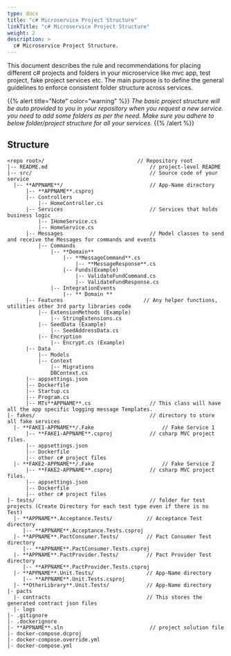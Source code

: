 ```yaml
---
type: docs
title: "c# Microservice Project Structure"
linkTitle: "c# Microservice Project Structure"
weight: 2
description: >
  c# Microservice Project Structure.
---
```


This document describes the rule and recommendations for placing different c# projects and folders in your microservice like mvc app, test project, fake project services etc. The main purpose is to define the general guidelines to enforce consistent folder structure across services.

{{% alert title="Note" color="warning" %}}
*The basic project structure will be auto provided to you in your repository when you request a new service. you need to add some folders as per the need. Make sure you adhere to below folder/project structure for all your services.*
{{% /alert %}}

## Structure

```
<repo root>/                              // Repository root
|-- README.md                                 // project-level README
|-- src/                                      // Source code of your service
  |-- **APPNAME**/                            // App-Name directory
      |-- **APPNAME**.csproj                  
      |-- Controllers                                               
          |-- HomeController.cs
      |-- Services                            // Services that holds business logic
          |-- IHomeService.cs
          |-- HomeService.cs
      |-- Messages                            // Model classes to send and receive the Messages for commands and events
          |-- Commands
              |-- **Domain**
                  |-- **MessageCommand**.cs
                      |-- **MessageResponse**.cs
                  |-- Funds(Example)
                      |-- ValidateFundCommand.cs
                      |-- ValidateFundResponse.cs
              |-- IntegrationEvents
                  |-- ** Domain **
      |-- Features                          // Any helper functions, utilities other 3rd party libraries code 
          |-- ExtensionMethods (Example)
              |-- StringExtensions.cs
          |-- SeedData (Example)
              |-- SeedAddressData.cs
          |-- Encryption
              |-- Encrypt.cs (Example)
      |-- Data
          |-- Models
          |-- Context
              |-- Migrations
              DBContext.cs
      |-- appsettings.json
      |-- Dockerfile
      |-- Startup.cs
      |-- Program.cs
      |-- MTs**APPNAME**.cs                   // This class will have all the app specific logging message Templates.
|- fakes/                                     // directory to store all fake services
  |- **FAKE1-APPNAME**/.Fake                      // Fake Service 1
      |-- **FAKE1-APPNAME**.csproj            // csharp MVC project files.
      |-- appsettings.json
      |-- Dockerfile
      |-- other c# project files
  |- **FAKE2-APPNAME**/.Fake                      // Fake Service 2
      |-- **FAKE2-APPNAME**.csproj            // csharp MVC project files.
      |-- appsettings.json
      |-- Dockerfile
      |-- other c# project files
|- tests/                                     // folder for test projects (Create Directory for each test type even if there is no Test)
  |- **APPNAME**.Acceptance.Tests/           // Acceptance Test directory
     |-- **APPNAME**.Acceptance.Tests.csproj
  |- **APPNAME**.PactConsumer.Tests/         // Pact Consumer Test directory
     |-- **APPNAME**.PactConsumer.Tests.csproj 
  |- **APPNAME**.PactProvider.Tests/         // Pact Provider Test directory
     |-- **APPNAME**.PactProvider.Tests.csproj 
  |- **APPNAME**.Unit.Tests/                 // App-Name directory
     |-- **APPNAME**.Unit.Tests.csproj 
  |- **OtherLibrary**.Unit.Tests/            // App-Name directory
|- pacts
  |- contracts                               // This stores the generated contract json files
  |- logs
|- .gitignore
|- .dockerignore
|- **APPNAME**.sln                            // project solution file
|- docker-compose.dcproj
|- docker-compose.override.yml
|- docker-compose.yml

```
